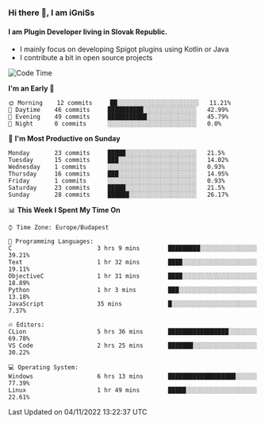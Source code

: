 ### Hi there 👋, I am iGniSs

#### I am Plugin Developer living in Slovak Republic.
- I mainly focus on developing Spigot plugins using Kotlin or Java
- I contribute a bit in open source projects

<!--START_SECTION:waka-->
![Code Time](http://img.shields.io/badge/Code%20Time-952%20hrs%202%20mins-blue)

**I'm an Early 🐤** 

```text
🌞 Morning    12 commits     ██░░░░░░░░░░░░░░░░░░░░░░░   11.21% 
🌆 Daytime    46 commits     ██████████░░░░░░░░░░░░░░░   42.99% 
🌃 Evening    49 commits     ███████████░░░░░░░░░░░░░░   45.79% 
🌙 Night      0 commits      ░░░░░░░░░░░░░░░░░░░░░░░░░   0.0%

```
📅 **I'm Most Productive on Sunday** 

```text
Monday       23 commits     █████░░░░░░░░░░░░░░░░░░░░   21.5% 
Tuesday      15 commits     ███░░░░░░░░░░░░░░░░░░░░░░   14.02% 
Wednesday    1 commits      ░░░░░░░░░░░░░░░░░░░░░░░░░   0.93% 
Thursday     16 commits     ███░░░░░░░░░░░░░░░░░░░░░░   14.95% 
Friday       1 commits      ░░░░░░░░░░░░░░░░░░░░░░░░░   0.93% 
Saturday     23 commits     █████░░░░░░░░░░░░░░░░░░░░   21.5% 
Sunday       28 commits     ██████░░░░░░░░░░░░░░░░░░░   26.17%

```


📊 **This Week I Spent My Time On** 

```text
⌚︎ Time Zone: Europe/Budapest

💬 Programming Languages: 
C                        3 hrs 9 mins        █████████░░░░░░░░░░░░░░░░   39.21% 
Text                     1 hr 32 mins        ████░░░░░░░░░░░░░░░░░░░░░   19.11% 
ObjectiveC               1 hr 31 mins        ████░░░░░░░░░░░░░░░░░░░░░   18.89% 
Python                   1 hr 3 mins         ███░░░░░░░░░░░░░░░░░░░░░░   13.18% 
JavaScript               35 mins             █░░░░░░░░░░░░░░░░░░░░░░░░   7.37%

🔥 Editors: 
CLion                    5 hrs 36 mins       █████████████████░░░░░░░░   69.78% 
VS Code                  2 hrs 25 mins       ███████░░░░░░░░░░░░░░░░░░   30.22%

💻 Operating System: 
Windows                  6 hrs 13 mins       ███████████████████░░░░░░   77.39% 
Linux                    1 hr 49 mins        █████░░░░░░░░░░░░░░░░░░░░   22.61%

```


 Last Updated on 04/11/2022 13:22:37 UTC
<!--END_SECTION:waka-->